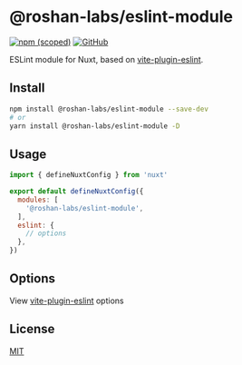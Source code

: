 # @roshan-labs/eslint-module

[![npm (scoped)](https://img.shields.io/npm/v/@roshan-labs/eslint-module)](https://www.npmjs.com/package/@roshan-labs/eslint-module)
[![GitHub](https://img.shields.io/github/license/roshan-labs/eslint-module)](https://github.com/roshan-labs/eslint-module/blob/main/LICENSE)

ESLint module for Nuxt, based on [vite-plugin-eslint](https://github.com/gxmari007/vite-plugin-eslint).

## Install

```sh
npm install @roshan-labs/eslint-module --save-dev
# or
yarn install @roshan-labs/eslint-module -D
```

## Usage

```js
import { defineNuxtConfig } from 'nuxt'

export default defineNuxtConfig({
  modules: [
    '@roshan-labs/eslint-module',
  ],
  eslint: {
    // options
  },
})
```

## Options

View [vite-plugin-eslint](https://github.com/gxmari007/vite-plugin-eslint) options

## License

[MIT](https://github.com/roshan-labs/eslint-module/blob/main/LICENSE)
